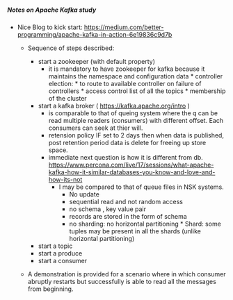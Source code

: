 ##### Notes on Apache Kafka study
* Nice Blog to kick start: https://medium.com/better-programming/apache-kafka-in-action-6e19836c9d7b
    * Sequence of steps described:
        * start a zookeeper (with default property)
            * it is mandatory to have zookeeper for kafka because it maintains the namespace and configuration data
                  * controller election:
                        * to route to available controller on failure of controllers
                  * access control list of all the topics
                  * membership of the cluster
        * start a kafka broker ( https://kafka.apache.org/intro )
            * is comparable to that of queing system where the q can be read multiple readers (consumers) with different offset. Each consumers can seek at thier will.
            * retension policy IF set to 2 days then when data is published, post retention period data is delete for freeing up store space.
            * immediate next question is how it is different from db. https://www.percona.com/live/17/sessions/what-apache-kafka-how-it-similar-databases-you-know-and-love-and-how-its-not
               * I may be compared to that of queue files in NSK systems.
                  * No update
                  * sequential read and not random access
                  * no schema , key value pair
                  * records are stored in the form of schema
                  * no sharding: no horizontal partitioning
                        * Shard: some tuples may be present in all the shards (unlike horizontal partitioning)
        * start a topic
        * start a produce
        * start a consumer
        
    * A demonstration is provided for a scenario where in which consumer abruptly restarts but successfully is able to read all the messages from beginning.
    
    
